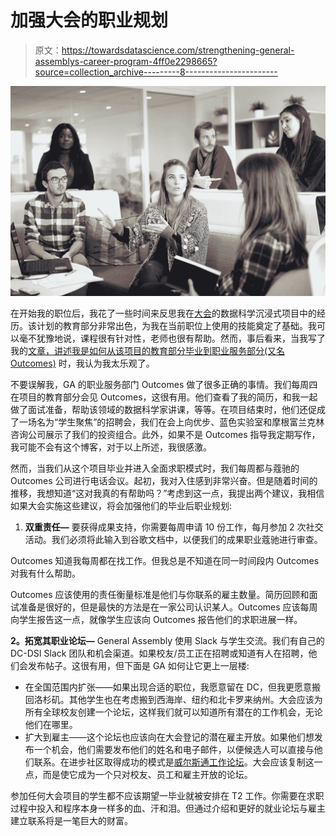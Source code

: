 # 加强大会的职业规划

> 原文：<https://towardsdatascience.com/strengthening-general-assemblys-career-program-4ff0e2298665?source=collection_archive---------8----------------------->

![](img/deca1750371e56b095f8ef608c481360.png)

在开始我的职位后，我花了一些时间来反思我在[大会](https://medium.com/u/ade87cdd122e?source=post_page-----4ff0e2298665--------------------------------)的数据科学沉浸式项目中的经历。该计划的教育部分非常出色，为我在当前职位上使用的技能奠定了基础。我可以毫不犹豫地说，课程很有针对性，老师也很有帮助。然而，事后看来，当我写了我的[文章，讲述我是如何从该项目的教育部分毕业到职业服务部分(又名 Outcomes)](https://medium.com/towards-data-science/general-assembly-graduate-for-hire-509210e5267b) 时，我认为我太乐观了。

不要误解我，GA 的职业服务部门 Outcomes 做了很多正确的事情。我们每周四在项目的教育部分会见 Outcomes，这很有用。他们查看了我的简历，和我一起做了面试准备，帮助该领域的数据科学家讲课，等等。在项目结束时，他们还促成了一场名为“学生聚焦”的招聘会，我们在会上向优步、蓝色实验室和摩根富兰克林咨询公司展示了我们的投资组合。此外，如果不是 Outcomes 指导我定期写作，我可能不会有这个博客，对于以上所述，我很感激。

然而，当我们从这个项目毕业并进入全面求职模式时，我们每周都与蔻驰的 Outcomes 公司进行电话会议。起初，我对入住感到非常兴奋。但是随着时间的推移，我想知道“这对我真的有帮助吗？”考虑到这一点，我提出两个建议，我相信如果大会实施这些建议，将会加强他们的毕业后职业规划:

1.  **双重责任—** 要获得成果支持，你需要每周申请 10 份工作，每月参加 2 次社交活动。我们必须将此输入到谷歌文档中，以便我们的成果职业蔻驰进行审查。

Outcomes 知道我每周都在找工作。但我总是不知道在同一时间段内 Outcomes 对我有什么帮助。

Outcomes 应该使用的责任衡量标准是他们与你联系的雇主数量。简历回顾和面试准备是很好的，但是最快的方法是在一家公司认识某人。Outcomes 应该每周向学生报告这一点，就像学生应该向 Outcomes 报告他们的求职进展一样。

**2。拓宽其职业论坛—** General Assembly 使用 Slack 与学生交流。我们有自己的 DC-DSI Slack 团队和机会渠道。如果校友/员工正在招聘或知道有人在招聘，他们会发布帖子。这很有用，但下面是 GA 如何让它更上一层楼:

*   在全国范围内扩张——如果出现合适的职位，我愿意留在 DC，但我更愿意搬回洛杉矶。其他学生也在考虑搬到西海岸、纽约和北卡罗来纳州。大会应该为所有全球校友创建一个论坛，这样我们就可以知道所有潜在的工作机会，无论他们在哪里。
*   扩大到雇主——这个论坛也应该向在大会登记的潜在雇主开放。如果他们想发布一个机会，他们需要发布他们的姓名和电子邮件，以便候选人可以直接与他们联系。在进步社区取得成功的模式是[威尔斯通工作论坛](https://groups.google.com/forum/#!forum/noi-jobs)。大会应该复制这一点，而是使它成为一个只对校友、员工和雇主开放的论坛。

参加任何大会项目的学生都不应该期望一毕业就被安排在 T2 工作。你需要在求职过程中投入和程序本身一样多的血、汗和泪。但通过介绍和更好的就业论坛与雇主建立联系将是一笔巨大的财富。